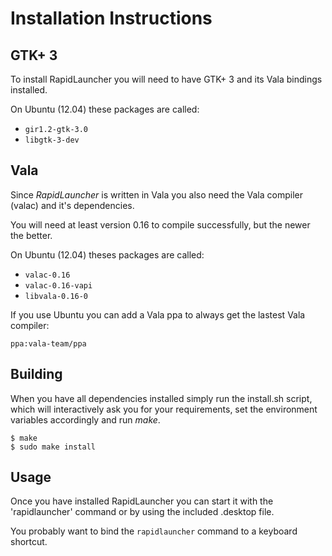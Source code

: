 Installation Instructions
=========================

GTK+ 3
------

To install RapidLauncher you will need to have GTK+ 3 and its Vala
bindings installed.

On Ubuntu (12.04) these packages are called:

* ``gir1.2-gtk-3.0``
* ``libgtk-3-dev``




Vala
----

Since *RapidLauncher* is written in Vala you also need the Vala compiler
(valac) and it's dependencies.

You will need at least version 0.16 to compile successfully, but the newer
the better.

On Ubuntu (12.04) theses packages are called:

* ``valac-0.16``
* ``valac-0.16-vapi``
* ``libvala-0.16-0``

If you use Ubuntu you can add a Vala ppa to always get the lastest
Vala compiler:

``ppa:vala-team/ppa``



Building
---------------

When you have all dependencies installed simply run the install.sh script,
which will interactively ask you for your requirements, set the environment
variables accordingly and run *make*.

``$ make``  
``$ sudo make install``


Usage
-----

Once you have installed RapidLauncher you can start it with the
'rapidlauncher' command or by using the included .desktop file.

You probably want to bind the ``rapidlauncher`` command to a keyboard
shortcut.

